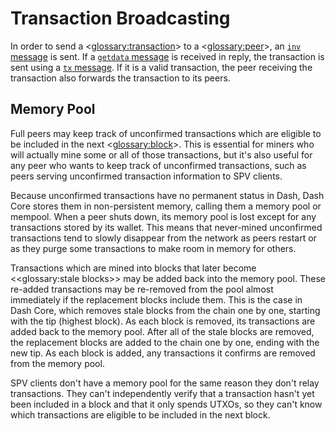 # Transaction Broadcasting

In order to send a <<glossary:transaction>> to a <<glossary:peer>>, an [`inv` message](../ref/core-ref-p2p-network-data-messages.md#inv) is sent. If a [`getdata` message](../ref/core-ref-p2p-network-data-messages.md#getdata) is received in reply, the transaction is sent using a [`tx` message](../ref/core-ref-p2p-network-data-messages.md#tx). If it is a valid transaction, the peer receiving the transaction also forwards the transaction to its peers.

## Memory Pool

Full peers may keep track of unconfirmed transactions which are eligible to be included in the next <<glossary:block>>. This is essential for miners who will actually mine some or all of those transactions, but it's also useful for any peer who wants to keep track of unconfirmed transactions, such as peers serving unconfirmed transaction information to SPV clients.

Because unconfirmed transactions have no permanent status in Dash, Dash Core stores them in non-persistent memory, calling them a memory pool or mempool. When a peer shuts down, its memory pool is lost except for any transactions stored by its wallet. This means that never-mined unconfirmed transactions tend to slowly disappear from the network as peers restart or as they purge some transactions to make room in memory for others.

Transactions which are mined into blocks that later become <<glossary:stale blocks>> may be added back into the memory pool. These re-added transactions may be re-removed from the pool almost immediately if the replacement blocks include them. This is the case in Dash Core, which removes stale blocks from the chain one by one, starting with the tip (highest block). As each block is removed, its transactions are added back to the memory pool. After all of the stale blocks are removed, the replacement blocks are added to the chain one by one, ending with the new tip. As each block is added, any transactions it confirms are removed from the memory pool.

SPV clients don't have a memory pool for the same reason they don't relay transactions. They can't independently verify that a transaction hasn't yet been included in a block and that it only spends UTXOs, so they can't know which transactions are eligible to be included in the next block.